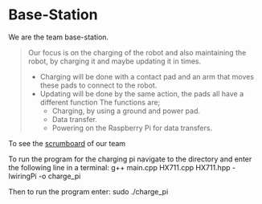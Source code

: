 # Base-Station

We are the team base-station.

> Our focus is on the charging of the robot and also maintaining the robot, by charging it and maybe updating it in times.
>  - Charging will be done with a contact pad and an arm that moves these pads to connect to the robot.
>  - Updating will be done by the same action, the pads all have a different function
>        The functions are;
>      - Charging, by using a ground and power pad.
>      - Data transfer.
>      - Powering on the Raspberry Pi for data transfers.

To see the [scrumboard](https://github.com/orgs/R2D2-2023/projects/4) of our team

To run the program for the charging pi navigate to the directory and enter the following line in a terminal: 
g++ main.cpp HX711.cpp HX711.hpp -lwiringPi -o charge_pi 

Then to run the program enter:
sudo ./charge_pi
